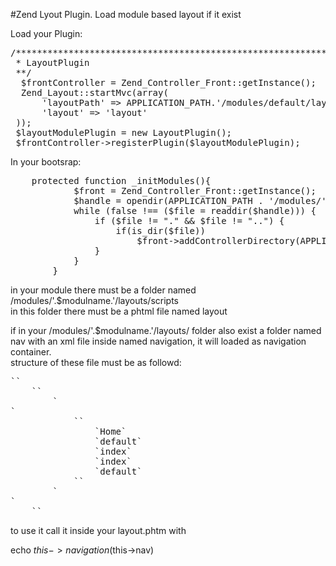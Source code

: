 #Zend Lyout Plugin.
Load module based layout if it exist 

Load your Plugin:   
<pre>
/************************************************************************
 * LayoutPlugin 
 **/  
  $frontController = Zend_Controller_Front::getInstance();
  Zend_Layout::startMvc(array(
      'layoutPath' => APPLICATION_PATH.'/modules/default/layouts/scripts',
      'layout' => 'layout'
 ));
 $layoutModulePlugin = new LayoutPlugin();
 $frontController->registerPlugin($layoutModulePlugin);
</pre>

In your bootsrap: 
<pre>
	protected function _initModules(){
			$front = Zend_Controller_Front::getInstance();
			$handle = opendir(APPLICATION_PATH . '/modules/');
			while (false !== ($file = readdir($handle))) {
			    if ($file != "." && $file != "..") {
			        if(is_dir($file))
			            $front->addControllerDirectory(APPLICATION_PATH . '/modules/'.$file.'/controllers','admin');
			    }
			}
		}
</pre>

in your module there must be a folder named   
/modules/'.$modulname.'/layouts/scripts  
in this folder there must be a phtml file named layout

if in your /modules/'.$modulname.'/layouts/ folder also exist a folder named nav with an xml file inside named navigation, it will loaded as navigation container.  
structure of these file must be as followd:  
<pre>
`<?xml version="1.0" encoding="UTF-8"?>`
	`<configdata>`
		`<nav>`
			`<home>`
				`<label>Home</label>`
				`<module>default</module>`
				`<controller>index</controller>`
				`<action>index</action>`
				`<route>default</route>`
			`</home>`
		`</nav>`
	`</configdata>`
</pre>

to use it call it inside your layout.phtm  with

echo $this->navigation($this->nav)
